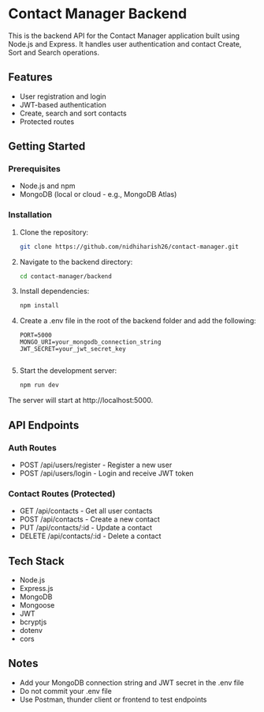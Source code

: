 # Contact Manager Backend

This is the backend API for the Contact Manager application built using Node.js and Express. It handles user authentication and contact Create, Sort and Search operations.

## Features

- User registration and login
- JWT-based authentication
- Create, search and sort contacts
- Protected routes

## Getting Started

### Prerequisites

- Node.js and npm
- MongoDB (local or cloud - e.g., MongoDB Atlas)

### Installation

1. Clone the repository:

   ```bash
   git clone https://github.com/nidhiharish26/contact-manager.git
   

2. Navigate to the backend directory:

   ```bash
   cd contact-manager/backend
   

3. Install dependencies:

   ```bash
   npm install
   

4. Create a .env file in the root of the backend folder and add the following:

   ```env
   PORT=5000
   MONGO_URI=your_mongodb_connection_string
   JWT_SECRET=your_jwt_secret_key
   

5. Start the development server:

   ```bash
   npm run dev
   

The server will start at http://localhost:5000.

## API Endpoints

### Auth Routes

- POST /api/users/register - Register a new user
- POST /api/users/login - Login and receive JWT token

### Contact Routes (Protected)

- GET /api/contacts - Get all user contacts
- POST /api/contacts - Create a new contact
- PUT /api/contacts/:id - Update a contact
- DELETE /api/contacts/:id - Delete a contact

## Tech Stack

- Node.js
- Express.js
- MongoDB
- Mongoose
- JWT
- bcryptjs
- dotenv
- cors

## Notes

- Add your MongoDB connection string and JWT secret in the .env file
- Do not commit your .env file
- Use Postman, thunder client or frontend to test endpoints

